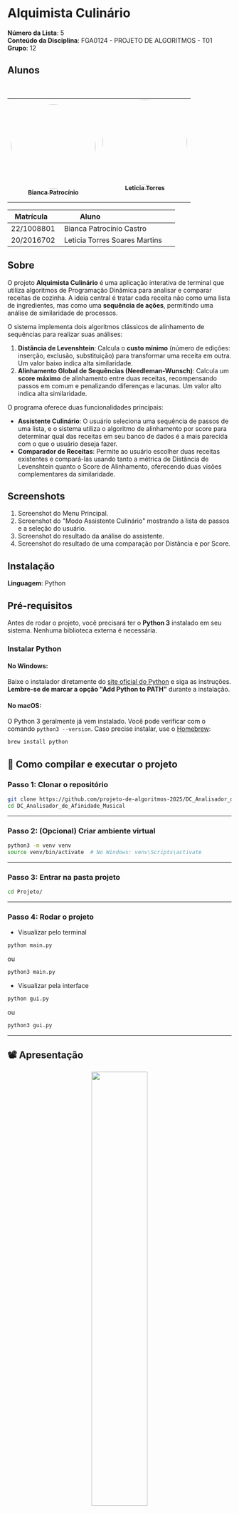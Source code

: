 # Alquimista Culinário

**Número da Lista**: 5 <br>
**Conteúdo da Disciplina**: FGA0124 - PROJETO DE ALGORITMOS - T01   <br>
**Grupo**: 12

## Alunos


<div align = "center">
<table>
  <tr>
    <td align="center"><a href="https://github.com/BiancaPatrocinio7"><img style="border-radius: 50%;" src="https://github.com/BiancaPatrocinio7.png" width="190;" alt=""/><br /><sub><b>Bianca Patrocínio</b></sub></a><br /><a href="Link git" title="Rocketseat"></a></td>
    <td align="center"><a href="https://github.com/leticiatmartins"><img style="border-radius: 50%;" src="https://github.com/leticiatmartins.png" width="190px;" alt=""/><br /><sub><b>Leticia Torres </b></sub></a><br />
  </tr>
</table>

| Matrícula   | Aluno                             |
| ----------- | ---------------------------------- |
| 22/1008801  | Bianca Patrocínio Castro           |
| 20/2016702  | Leticia Torres Soares Martins      |
</div>

## Sobre 
O projeto **Alquimista Culinário** é uma aplicação interativa de terminal que utiliza algoritmos de Programação Dinâmica para analisar e comparar receitas de cozinha. A ideia central é tratar cada receita não como uma lista de ingredientes, mas como uma **sequência de ações**, permitindo uma análise de similaridade de processos.

O sistema implementa dois algoritmos clássicos de alinhamento de sequências para realizar suas análises:
1.  **Distância de Levenshtein**: Calcula o **custo mínimo** (número de edições: inserção, exclusão, substituição) para transformar uma receita em outra. Um valor baixo indica alta similaridade.
2.  **Alinhamento Global de Sequências (Needleman-Wunsch)**: Calcula um **score máximo** de alinhamento entre duas receitas, recompensando passos em comum e penalizando diferenças e lacunas. Um valor alto indica alta similaridade.

O programa oferece duas funcionalidades principais:
- **Assistente Culinário**: O usuário seleciona uma sequência de passos de uma lista, e o sistema utiliza o algoritmo de alinhamento por score para determinar qual das receitas em seu banco de dados é a mais parecida com o que o usuário deseja fazer.
- **Comparador de Receitas**: Permite ao usuário escolher duas receitas existentes e compará-las usando tanto a métrica de Distância de Levenshtein quanto o Score de Alinhamento, oferecendo duas visões complementares da similaridade.

## Screenshots
1.  Screenshot do Menu Principal.
2.  Screenshot do "Modo Assistente Culinário" mostrando a lista de passos e a seleção do usuário.
3.  Screenshot do resultado da análise do assistente.
4.  Screenshot do resultado de uma comparação por Distância e por Score.

## Instalação 
**Linguagem**: Python

## Pré-requisitos

Antes de rodar o projeto, você precisará ter o **Python 3** instalado em seu sistema. Nenhuma biblioteca externa é necessária.

### Instalar Python

#### No Windows:
Baixe o instalador diretamente do [site oficial do Python](https://www.python.org/downloads/) e siga as instruções. **Lembre-se de marcar a opção "Add Python to PATH"** durante a instalação.

#### No macOS:
O Python 3 geralmente já vem instalado. Você pode verificar com o comando `python3 --version`. Caso precise instalar, use o [Homebrew](https://brew.sh/):
```bash
brew install python
```

## 🚀 Como compilar e executar o projeto

### Passo 1: Clonar o repositório

```bash
git clone https://github.com/projeto-de-algoritmos-2025/DC_Analisador_de_Afinidade_Musical.git
cd DC_Analisador_de_Afinidade_Musical
```

---

### Passo 2: (Opcional) Criar ambiente virtual

```bash
python3 -m venv venv
source venv/bin/activate  # No Windows: venv\Scripts\activate
```

---

### Passo 3: Entrar na pasta projeto

```bash
cd Projeto/
```

---

### Passo 4: Rodar o projeto 
- Visualizar pelo terminal

```bash
python main.py
```
ou

```bash
python3 main.py
```

- Visualizar pela interface
```bash
python gui.py
```
ou

```bash
python3 gui.py
```

---
## 📽️ Apresentação

<div align="center">
<a href="https://youtu.be/tx-iWso1guE?si=0JcJjfdS03mmx4G2"><img src="Documentos/screenshots/image4.png" width="50%"></a>
</div>


<font size="3"><p style="text-align: center">Autoras: [Bianca Patrocínio](https://github.com/BiancaPatrocinio7) e [Letícia Torres](https://github.com/leticiatmartins).</p></font>


---
